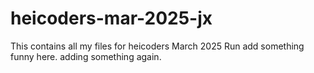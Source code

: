 # heicoders-mar-2025-jx
 This contains all my files for heicoders March 2025 Run
 add something funny here.
 adding something again.